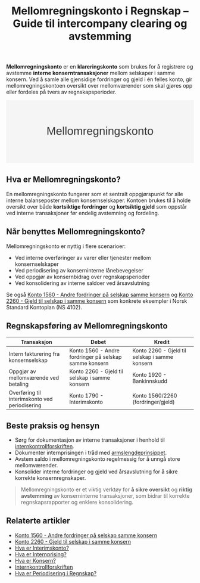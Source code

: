 ﻿---
title: "Mellomregningskonto i Regnskap – Guide til intercompany clearing og avstemming"
seoTitle: "Mellomregningskonto i Regnskap “ Guide til intercompany clearing og avstemming"
description: '**Mellomregningskonto** er en **klareringskonto** som brukes for å registrere og avstemme **interne konserntransaksjoner** mellom selskaper i samme konsern. Ve...'
---

**Mellomregningskonto** er en **klareringskonto** som brukes for å registrere og avstemme **interne konserntransaksjoner** mellom selskaper i samme konsern. Ved å samle alle gjensidige fordringer og gjeld i én felles konto, gir mellomregningskontoen oversikt over mellomværender som skal gjøres opp eller fordeles på tvers av regnskapsperioder.

![Mellomregningskonto i Regnskap](mellomregningskonto-image.svg)

## Hva er Mellomregningskonto?

En mellomregningskonto fungerer som et sentralt oppgjørspunkt for alle interne balanseposter mellom konsernselskaper. Kontoen brukes til å holde oversikt over både **kortsiktige fordringer** og **kortsiktig gjeld** som oppstår ved interne transaksjoner før endelig avstemning og fordeling.

## Når benyttes Mellomregningskonto?

Mellomregningskonto er nyttig i flere scenarioer:

* Ved interne overføringer av varer eller tjenester mellom konsernselskaper
* Ved periodisering av konserninterne lånebevegelser
* Ved oppgjør av konsernbidrag over regnskapsperioder
* Ved konsolidering av interne saldoer ved årsavslutning

Se også [Konto 1560 - Andre fordringer på selskap samme konsern](/blogs/kontoplan/1560-andre-fordringer-pa-selskap-samme-konsern "Konto 1560 - Andre fordringer på selskap samme konsern") og [Konto 2260 - Gjeld til selskap i samme konsern](/blogs/kontoplan/2260-gjeld-til-selskap-i-samme-konsern "Konto 2260 - Gjeld til selskap i samme konsern") som konkrete eksempler i Norsk Standard Kontoplan (NS 4102).

## Regnskapsføring av Mellomregningskonto

| Transaksjon                                     | Debet                                                        | Kredit                           |
|-------------------------------------------------|--------------------------------------------------------------|----------------------------------|
| Intern fakturering fra konsernselskap           | Konto 1560 - Andre fordringer på selskap samme konsern       | Konto 2260 - Gjeld til selskap i samme konsern |
| Oppgjør av mellomværende ved betaling            | Konto 2260 - Gjeld til selskap i samme konsern               | Konto 1920 - Bankinnskudd        |
| Overføring til interimskonto ved periodisering  | Konto 1790 - Interimskonto                                   | Konto 1560/2260 (fordringer/gjeld) |

## Beste praksis og hensyn

* Sørg for dokumentasjon av interne transaksjoner i henhold til [internkontrollforskriften](/blogs/regnskap/internkontrollforskriften "Internkontrollforskriften “ krav og veiledning").
* Dokumenter internprisingen i tråd med [armslengdeprinsippet](/blogs/regnskap/hva-er-internprising "Hva er Internprising? Retningslinjer for konserninternt salg").
* Avstem saldo i mellomregningskonto regelmessig for å unngå store mellomværender.
* Konsolider interne fordringer og gjeld ved årsavslutning for å sikre korrekte konsernregnskaper.

> Mellomregningskonto er et viktig verktøy for **å sikre oversikt** og **riktig avstemming** av konserninterne transaksjoner, som bidrar til korrekte regnskapsrapporter og enklere konsolidering.

## Relaterte artikler

* [Konto 1560 - Andre fordringer på selskap samme konsern](/blogs/kontoplan/1560-andre-fordringer-pa-selskap-samme-konsern "Konto 1560 - Andre fordringer på selskap samme konsern")
* [Konto 2260 - Gjeld til selskap i samme konsern](/blogs/kontoplan/2260-gjeld-til-selskap-i-samme-konsern "Konto 2260 - Gjeld til selskap i samme konsern")
* [Hva er Interimskonto?](/blogs/kontoplan/1790-interimskonto "Konto 1790 - Interimskonto: Midlertidige balanseposter ved periodisering")
* [Hva er Internprising?](/blogs/regnskap/hva-er-internprising "Hva er Internprising? Retningslinjer for konserninternt salg")
* [Hva er Konsern?](/blogs/regnskap/hva-er-konsern "Hva er Konsern? Komplett Guide til Konsernstrukturer og Konsernregnskap")
* [Internkontrollforskriften](/blogs/regnskap/internkontrollforskriften "Internkontrollforskriften “ krav og veiledning")
* [Hva er Periodisering i Regnskap?](/blogs/regnskap/hva-er-periodisering "Hva er Periodisering i Regnskap? Komplett Guide til Periodiseringsprinsippet")










